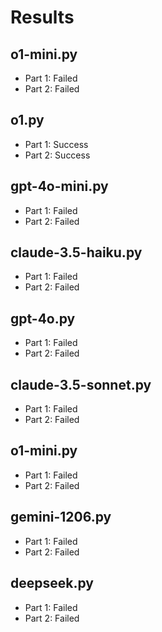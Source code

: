# Results

## o1-mini.py

- Part 1: Failed
- Part 2: Failed

## o1.py

- Part 1: Success
- Part 2: Success

## gpt-4o-mini.py

- Part 1: Failed
- Part 2: Failed

## claude-3.5-haiku.py

- Part 1: Failed
- Part 2: Failed

## gpt-4o.py

- Part 1: Failed
- Part 2: Failed

## claude-3.5-sonnet.py

- Part 1: Failed
- Part 2: Failed

## o1-mini.py

- Part 1: Failed
- Part 2: Failed

## gemini-1206.py

- Part 1: Failed
- Part 2: Failed

## deepseek.py

- Part 1: Failed
- Part 2: Failed
